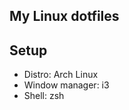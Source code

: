 My Linux dotfiles
------------------------

Setup
-----
* Distro: Arch Linux
* Window manager: i3
* Shell: zsh

